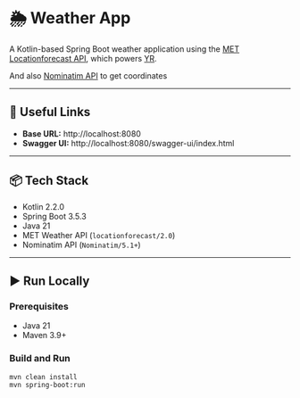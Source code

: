 # 🌦️ Weather App

A Kotlin-based Spring Boot weather application using
the [MET Locationforecast API](https://api.met.no/weatherapi/locationforecast/2.0/documentation), which
powers [YR](https://developer.yr.no/doc/GettingStarted/).

And also [Nominatim API](https://nominatim.openstreetmap.org/ui/about.html) to get coordinates

---

## 🔗 Useful Links

- **Base URL:** http://localhost:8080
- **Swagger UI:** http://localhost:8080/swagger-ui/index.html

---

## 📦 Tech Stack

- Kotlin 2.2.0
- Spring Boot 3.5.3
- Java 21
- MET Weather API (`locationforecast/2.0`)
- Nominatim API (`Nominatim/5.1+`)

---

## ▶️ Run Locally

### Prerequisites

- Java 21
- Maven 3.9+

### Build and Run

```bash
mvn clean install
mvn spring-boot:run
```